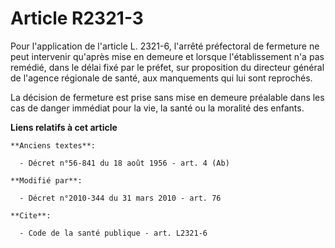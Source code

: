 # Article R2321-3

Pour l'application de l'article L. 2321-6, l'arrêté préfectoral de fermeture ne peut intervenir qu'après mise en demeure et
lorsque l'établissement n'a pas remédié, dans le délai fixé par le préfet, sur proposition du directeur     général de
l'agence régionale de santé, aux manquements qui lui sont reprochés. 

La décision de fermeture est prise sans mise en demeure préalable dans les cas de danger immédiat pour la vie, la santé ou la
moralité des enfants.

**Liens relatifs à cet article**

	**Anciens textes**:

	  - Décret n°56-841 du 18 août 1956 - art. 4 (Ab)

	**Modifié par**:

	  - Décret n°2010-344 du 31 mars 2010 - art. 76

	**Cite**:

	  - Code de la santé publique - art. L2321-6
